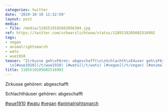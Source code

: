 ```yaml
---
categories: twitter
date: '2019-10-19 11:32:59'
layout: post
media:
- file: /media/1185519192663056384.jpg
ref: https://twitter.com/schwarzlichtwue/status/1185519205602516992
tags:
- vegan
- animalrightsmarch
- watu
- wue1910
teaser: "Zirkusse geh\xF6ren: abgeschafft\n\nSchlachth\xE4user geh\xF6ren: abgeschafft\n\
  \n[#wue1910](/t/wue1910) [#watu](/t/watu) [#vegan](/t/vegan) [#animalrightsmarch](/t/animalrightsmarch) "
title: 1185519205602516992
---
```

Zirkusse gehören: abgeschafft

Schlachthäuser gehören: abgeschafft

[#wue1910](/t/wue1910) [#watu](/t/watu) [#vegan](/t/vegan) [#animalrightsmarch](/t/animalrightsmarch) 